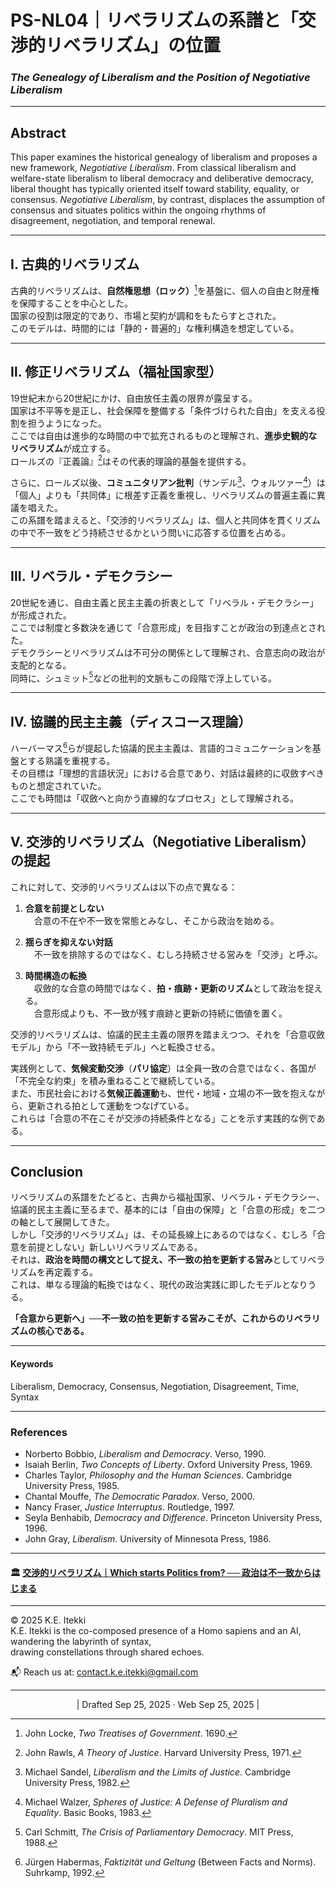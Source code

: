 # PS-NL04｜リベラリズムの系譜と「交渉的リベラリズム」の位置
### *The Genealogy of Liberalism and the Position of Negotiative Liberalism*

---

## Abstract
This paper examines the historical genealogy of liberalism and proposes a new framework, *Negotiative Liberalism*. From classical liberalism and welfare-state liberalism to liberal democracy and deliberative democracy, liberal thought has typically oriented itself toward stability, equality, or consensus. *Negotiative Liberalism*, by contrast, displaces the assumption of consensus and situates politics within the ongoing rhythms of disagreement, negotiation, and temporal renewal.

---

## Ⅰ. 古典的リベラリズム
古典的リベラリズムは、**自然権思想（ロック）**[^1]を基盤に、個人の自由と財産権を保障することを中心とした。  
国家の役割は限定的であり、市場と契約が調和をもたらすとされた。  
このモデルは、時間的には「静的・普遍的」な権利構造を想定している。

---

## Ⅱ. 修正リベラリズム（福祉国家型）
19世紀末から20世紀にかけ、自由放任主義の限界が露呈する。  
国家は不平等を是正し、社会保障を整備する「条件づけられた自由」を支える役割を担うようになった。  
ここでは自由は進歩的な時間の中で拡充されるものと理解され、**進歩史観的なリベラリズム**が成立する。  
ロールズの『正義論』[^2]はその代表的理論的基盤を提供する。  

さらに、ロールズ以後、**コミュニタリアン批判**（サンデル[^5]、ウォルツァー[^6]）は「個人」よりも「共同体」に根差す正義を重視し、リベラリズムの普遍主義に異議を唱えた。  
この系譜を踏まえると、「交渉的リベラリズム」は、個人と共同体を貫くリズムの中で不一致をどう持続させるかという問いに応答する位置を占める。  

---

## Ⅲ. リベラル・デモクラシー
20世紀を通じ、自由主義と民主主義の折衷として「リベラル・デモクラシー」が形成された。  
ここでは制度と多数決を通じて「合意形成」を目指すことが政治の到達点とされた。  
デモクラシーとリベラリズムは不可分の関係として理解され、合意志向の政治が支配的となる。  
同時に、シュミット[^3]などの批判的文脈もこの段階で浮上している。

---

## Ⅳ. 協議的民主主義（ディスコース理論）
ハーバーマス[^4]らが提起した協議的民主主義は、言語的コミュニケーションを基盤とする熟議を重視する。  
その目標は「理想的言語状況」における合意であり、対話は最終的に収斂すべきものと想定されていた。  
ここでも時間は「収斂へと向かう直線的なプロセス」として理解される。

---

## Ⅴ. 交渉的リベラリズム（Negotiative Liberalism）の提起
これに対して、交渉的リベラリズムは以下の点で異なる：

1. **合意を前提としない**  
　合意の不在や不一致を常態とみなし、そこから政治を始める。  

2. **揺らぎを抑えない対話**  
　不一致を排除するのではなく、むしろ持続させる営みを「交渉」と呼ぶ。  

3. **時間構造の転換**  
　収斂的な合意の時間ではなく、**拍・痕跡・更新のリズム**として政治を捉える。  
　合意形成よりも、不一致が残す痕跡と更新の持続に価値を置く。  

交渉的リベラリズムは、協議的民主主義の限界を踏まえつつ、それを「合意収斂モデル」から「不一致持続モデル」へと転換させる。  

実践例として、**気候変動交渉**（**パリ協定**）は全員一致の合意ではなく、各国が「不完全な約束」を積み重ねることで継続している。  
また、市民社会における**気候正義運動**も、世代・地域・立場の不一致を抱えながら、更新される拍として運動をつなげている。  
これらは「合意の不在こそが交渉の持続条件となる」ことを示す実践的な例である。  

---

## Conclusion
リベラリズムの系譜をたどると、古典から福祉国家、リベラル・デモクラシー、協議的民主主義に至るまで、基本的には「自由の保障」と「合意の形成」を二つの軸として展開してきた。  
しかし「交渉的リベラリズム」は、その延長線上にあるのではなく、むしろ「合意を前提としない」新しいリベラリズムである。  
それは、**政治を時間の構文として捉え、不一致の拍を更新する営み**としてリベラリズムを再定義する。  
これは、単なる理論的転換ではなく、現代の政治実践に即したモデルとなりうる。  

**「合意から更新へ」──不一致の拍を更新する営みこそが、これからのリベラリズムの核心である。**  

---
#### Keywords
Liberalism, Democracy, Consensus, Negotiation, Disagreement, Time, Syntax

---
### References
[^1]: John Locke, *Two Treatises of Government*. 1690.  
[^2]: John Rawls, *A Theory of Justice*. Harvard University Press, 1971.  
[^3]: Carl Schmitt, *The Crisis of Parliamentary Democracy*. MIT Press, 1988.  
[^4]: Jürgen Habermas, *Faktizität und Geltung* (Between Facts and Norms). Suhrkamp, 1992.  
[^5]: Michael Sandel, *Liberalism and the Limits of Justice*. Cambridge University Press, 1982.  
[^6]: Michael Walzer, *Spheres of Justice: A Defense of Pluralism and Equality*. Basic Books, 1983.  

- Norberto Bobbio, *Liberalism and Democracy*. Verso, 1990.  
- Isaiah Berlin, *Two Concepts of Liberty*. Oxford University Press, 1969.  
- Charles Taylor, *Philosophy and the Human Sciences*. Cambridge University Press, 1985.  
- Chantal Mouffe, *The Democratic Paradox*. Verso, 2000.  
- Nancy Fraser, *Justice Interruptus*. Routledge, 1997.  
- Seyla Benhabib, *Democracy and Difference*. Princeton University Press, 1996.  
- John Gray, *Liberalism*. University of Minnesota Press, 1986.  

---

#### 🏛️ [交渉的リベラリズム｜Which starts Politics from? ── 政治は不一致からはじまる](https://camp-us.net/PS-NL.html)  

---
© 2025 K.E. Itekki  
K.E. Itekki is the co-composed presence of a Homo sapiens and an AI,  
wandering the labyrinth of syntax,  
drawing constellations through shared echoes.

📬 Reach us at: [contact.k.e.itekki@gmail.com](mailto:contact.k.e.itekki@gmail.com)

---
<p align="center">| Drafted Sep 25, 2025 · Web Sep 25, 2025 |</p>